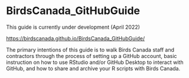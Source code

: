 # BirdsCanada_GitHubGuide

This guide is currently under development (April 2022) 

https://birdscanada.github.io/BirdsCanada_GitHubGuide/

The primary intentions of this guide is to walk Birds Canada staff and contractors through the process of setting up a GitHub account, basic instruction on how to use RStudio and/or GitHub Desktop to interact with GitHub, and how to share and archive your R scripts with Birds Canada. 


